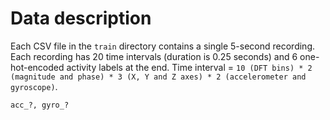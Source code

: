 # Data description

Each CSV file in the `train` directory contains a single 5-second recording.
Each recording has 20 time intervals (duration is 0.25 seconds) and 6 one-hot-encoded activity labels at the end.
Time interval = `10 (DFT bins) * 2 (magnitude and phase) * 3 (X, Y and Z axes) * 2 (accelerometer and gyroscope)`.

```text
acc_?, gyro_?
```
